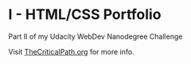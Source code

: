 # I - HTML/CSS Portfolio
Part  II of my Udacity WebDev Nanodegree Challenge

Visit <a href="http://www.thecriticalpath.org">TheCriticalPath.org</a> for more info.
